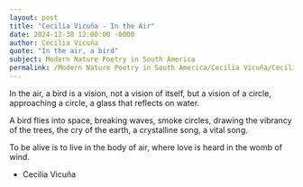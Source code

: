 ```yaml
---
layout: post
title: "Cecilia Vicuña - In the Air"
date: 2024-12-30 12:00:00 -0000
author: Cecilia Vicuña
quote: "In the air, a bird"
subject: Modern Nature Poetry in South America
permalink: /Modern Nature Poetry in South America/Cecilia Vicuña/Cecilia Vicuña - In the Air
---
```


In the air, a bird
is a vision, not a vision
of itself, 
but a vision of a circle,
approaching a circle, 
a glass that reflects
on water.

A bird flies
into space,
breaking waves,
smoke circles,
drawing the vibrancy
of the trees,
the cry of the earth, 
a crystalline song,
a vital song.

To be alive is to live
in the body of air, 
where love is heard
in the womb of wind.

- Cecilia Vicuña
